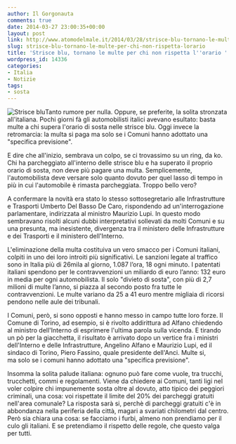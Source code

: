 ```yaml
---
author: Il Gorgonauta
comments: true
date: 2014-03-27 23:00:35+00:00
layout: post
link: http://www.atomodelmale.it/2014/03/28/strisce-blu-tornano-le-multe-per-chi-non-rispetta-lorario/
slug: strisce-blu-tornano-le-multe-per-chi-non-rispetta-lorario
title: 'Strisce blu, tornano le multe per chi non rispetta l''orario '
wordpress_id: 14336
categories:
- Italia
- Notizie
tags:
- sosta
---
```


![Strisce blu](http://www.atomodelmale.it/wp-content/uploads/2014/03/Strisce-blu.jpg)Tanto rumore per nulla. Oppure, se preferite, la solita stronzata all'italiana. Pochi giorni fà gli automobilisti italici avevano esultato: basta multe a chi supera l'orario di sosta nelle strisce blu. Oggi invece la retromarcia: la multa si paga ma solo se i Comuni hanno adottato una "specifica previsione".

E dire che all'inizio, sembrava un colpo, se ci trovassimo su un ring, da ko. Chi ha parcheggiato all'interno delle strisce blu e ha superato il proprio orario di sosta, non deve più pagare una multa. Semplicemente, l'automobilista deve versare solo quanto dovuto per quel lasso di tempo in più in cui l'automobile è rimasta parcheggiata. Troppo bello vero?

A confermare la novità era stato lo stesso sottosegretario alle Infrastrutture e Trasporti Umberto Del Basso De Caro, rispondendo ad un'interrogazione parlamentare, indirizzata al ministro Maurizio Lupi. In questo modo sembravano risolti alcuni dubbi interpretativi sollevati da molti Comuni e su una presunta, ma inesistente, divergenza tra il ministero delle Infrastrutture e dei Trasporti e il ministero dell'Interno.



L'eliminazione della multa costituiva un vero smacco per i Comuni italiani, colpiti in uno dei loro introiti più significativi. Le sanzioni legate al traffico sono in Italia più di 26mila al giorno, 1.087 l’ora, 18 ogni minuto. I patentati italiani spendono per le contravvenzioni un miliardo di euro l’anno: 132 euro in media per ogni automobilista. Il solo "divieto di sosta", con più di 2,7 milioni di multe l’anno, si piazza al secondo posto fra tutte le contravvenzioni. Le multe variano da 25 a 41 euro mentre migliaia di ricorsi pendono nelle aule dei tribunali.

I Comuni, però, si sono opposti e hanno messo in campo tutte loro forze. Il Comune di Torino, ad esempio, si è rivolto addirittura ad Alfano chiedendo al ministro dell'Interno di esprimere l'ultima parola sulla vicenda. E tirando un pò per la giacchetta, il risultato è arrivato dopo un vertice fra i ministri dell'Interno e delle Infrastrutture, Angelino Alfano e Maurizio Lupi, ed il sindaco di Torino, Piero Fassino, quale presidente dell'Anci. Multe si, ma solo se i comuni hanno adottato una "specifica previsione".

Insomma la solita palude italiana: ognuno può fare come vuole, tra trucchi, trucchetti, commi e regolamenti. Viene da chiedere ai Comuni, tanti ligi nel voler colpire chi impunemente sosta oltre al dovuto, atto tipico dei peggiori criminali, una cosa: voi rispettate il limite del 20% dei parcheggi gratuiti nell'area comunale? La risposta sarà si, perchè di parcheggi gratuiti c'è in abbondanza nella periferia della città, magari a svariati chilometri dal centro. Però sia chiara una cosa: se facciamo i furbi, almeno non prendiamo per il culo gli italiani. E se pretendiamo il rispetto delle regole, che questo valga per tutti.
